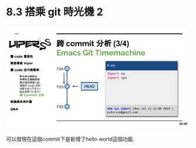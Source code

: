 # 8.3 搭乘 git 時光機 2

![](../.gitbook/assets/coscup-versionpython-kai-yuan-ruan-ti-kao-gu-35.png)

可以發現在這個commit下是新增了hello world這個功能.
